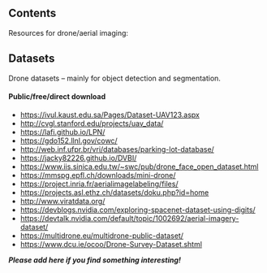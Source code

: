 Contents
--------
Resources for drone/aerial imaging: 

Datasets
-----------------
Drone datasets – mainly for object detection and segmentation.

#### Public/free/direct download 

- https://ivul.kaust.edu.sa/Pages/Dataset-UAV123.aspx
- http://cvgl.stanford.edu/projects/uav_data/ 
- https://lafi.github.io/LPN/ 
- https://gdo152.llnl.gov/cowc/ 
- http://web.inf.ufpr.br/vri/databases/parking-lot-database/ 
- https://jacky82226.github.io/DVBI/ 
- https://www.iis.sinica.edu.tw/~swc/pub/drone_face_open_dataset.html 
- https://mmspg.epfl.ch/downloads/mini-drone/ 
- https://project.inria.fr/aerialimagelabeling/files/ 
- https://projects.asl.ethz.ch/datasets/doku.php?id=home 
- http://www.viratdata.org/ 
- https://devblogs.nvidia.com/exploring-spacenet-dataset-using-digits/ 
- https://devtalk.nvidia.com/default/topic/1002692/aerial-imagery-dataset/ 
- https://multidrone.eu/multidrone-public-dataset/ 
- https://www.dcu.ie/ocoo/Drone-Survey-Dataset.shtml

***Please add here if you find something interesting!***